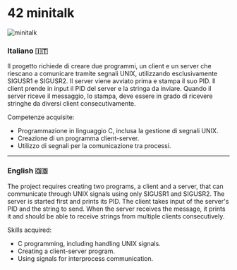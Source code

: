 # 42 minitalk

![minitalk](https://github.com/BvBiancaa/minitalk/assets/111921780/e849302b-d340-4a08-8ffe-a6a3e5d03fae)

<h3> Italiano 🇮🇹</h3>
Il progetto richiede di creare due programmi, un client e un server che riescano a comunicare tramite segnali UNIX, utilizzando esclusivamente SIGUSR1 e SIGUSR2. Il server viene avviato prima e stampa il suo PID. Il client prende in input il PID del server e la stringa da inviare. Quando il server riceve il messaggio, lo stampa, deve essere in grado di ricevere stringhe da diversi client consecutivamente.

Competenze acquisite:

- Programmazione in linguaggio C, inclusa la gestione di segnali UNIX.
- Creazione di un programma client-server.
- Utilizzo di segnali per la comunicazione tra processi.

-------------------

<h3> English 🇬🇧</h3>
The project requires creating two programs, a client and a server, that can communicate through UNIX signals using only SIGUSR1 and SIGUSR2. The server is started first and prints its PID. The client takes input of the server's PID and the string to send. When the server receives the message, it prints it and should be able to receive strings from multiple clients consecutively.

Skills acquired:

- C programming, including handling UNIX signals.
- Creating a client-server program.
- Using signals for interprocess communication.
